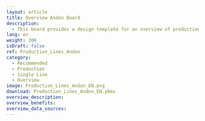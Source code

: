 ```yaml
---
layout: article
title: Overview Andon Board
description: 
  - This board provides a design template for an overview of production lines
lang: en
weight: 300
isDraft: false
ref: Production_Lines_Andon
category:
  - Recommended
  - Production
  - Single Line
  - Overview
image: Production_Lines_Andon_EN.png
download: Production_Lines_Andon_EN.pbmx
overview_description:
overview_benefits:
overview_data_sources:
---
```

